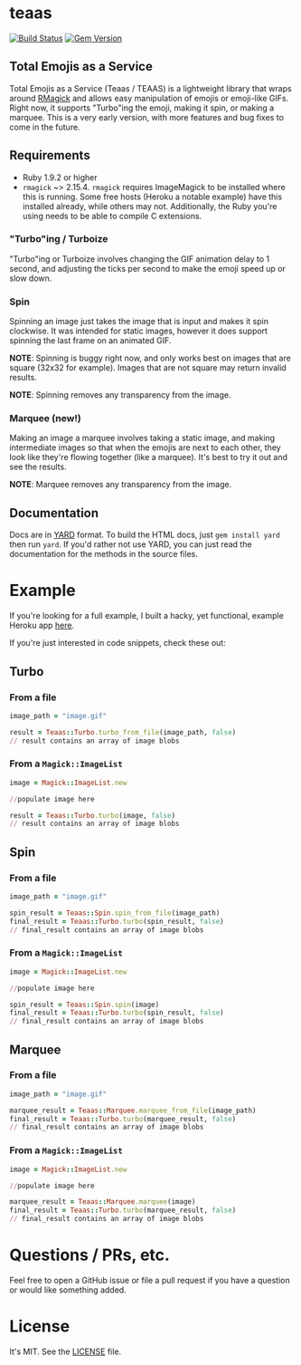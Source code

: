 # teaas
[![Build Status](https://travis-ci.org/wjr1985/teaas.svg?branch=master)](https://travis-ci.org/wjr1985/teaas) [![Gem Version](https://badge.fury.io/rb/teaas.svg)](https://badge.fury.io/rb/teaas)
## Total Emojis as a Service

Total Emojis as a Service (Teaas / TEAAS) is a lightweight library that wraps around [RMagick](https://github.com/rmagick/rmagick) and allows easy manipulation of emojis or emoji-like GIFs. Right now, it supports "Turbo"ing the emoji, making it spin, or making a marquee. This is a very early version, with more features and bug fixes to come in the future.

## Requirements

- Ruby 1.9.2 or higher
- `rmagick` ~> 2.15.4. `rmagick` requires ImageMagick to be installed where this is running. Some free hosts (Heroku a notable example) have this installed already, while others may not. Additionally, the Ruby you're using needs to be able to compile C extensions.

### "Turbo"ing / Turboize

"Turbo"ing or Turboize involves changing the GIF animation delay to 1 second, and adjusting the ticks per second to make the emoji speed up or slow down.

### Spin

Spinning an image just takes the image that is input and makes it spin clockwise. It was intended for static images, however it does support spinning the last frame on an animated GIF.

**NOTE**: Spinning is buggy right now, and only works best on images that are square (32x32 for example). Images that are not square may return invalid results.

**NOTE**: Spinning removes any transparency from the image.

### Marquee (new!)

Making an image a marquee involves taking a static image, and making intermediate images so that when the emojis are next to each other, they look like they're flowing together (like a marquee). It's best to try it out and see the results.

**NOTE**: Marquee removes any transparency from the image.

## Documentation
Docs are in [YARD](http://yardoc.org/) format. To build the HTML docs, just `gem install yard` then run `yard`. If you'd rather not use YARD, you can just read the documentation for the methods in the source files.

# Example
If you're looking for a full example, I built a hacky, yet functional, example Heroku app [here](https://github.com/wjr1985/teaas_heroku_example).

If you're just interested in code snippets, check these out:

## Turbo
### From a file
```ruby
image_path = "image.gif"

result = Teaas::Turbo.turbo_from_file(image_path, false)
// result contains an array of image blobs
```

### From a `Magick::ImageList`

```ruby
image = Magick::ImageList.new

//populate image here

result = Teaas::Turbo.turbo(image, false)
// result contains an array of image blobs
```

## Spin
### From a file
```ruby
image_path = "image.gif"

spin_result = Teaas::Spin.spin_from_file(image_path)
final_result = Teaas::Turbo.turbo(spin_result, false)
// final_result contains an array of image blobs
```

### From a `Magick::ImageList`
```ruby
image = Magick::ImageList.new

//populate image here

spin_result = Teaas::Spin.spin(image)
final_result = Teaas::Turbo.turbo(spin_result, false)
// final_result contains an array of image blobs
```

## Marquee
### From a file
```ruby
image_path = "image.gif"

marquee_result = Teaas::Marquee.marquee_from_file(image_path)
final_result = Teaas::Turbo.turbo(marquee_result, false)
// final_result contains an array of image blobs
```

### From a `Magick::ImageList`
```ruby
image = Magick::ImageList.new

//populate image here

marquee_result = Teaas::Marquee.marquee(image)
final_result = Teaas::Turbo.turbo(marquee_result, false)
// final_result contains an array of image blobs
```

# Questions / PRs, etc.
Feel free to open a GitHub issue or file a pull request if you have a question or would like something added.

# License
It's MIT. See the [LICENSE](https://github.com/wjr1985/teaas/blob/master/LICENSE) file.

